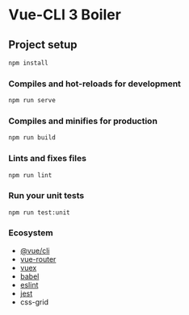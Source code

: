 # Vue-CLI 3 Boiler

## Project setup

```bash
npm install
```

### Compiles and hot-reloads for development

```bash
npm run serve
```

### Compiles and minifies for production

```bash
npm run build
```

### Lints and fixes files

```bash
npm run lint
```

### Run your unit tests

```bash
npm run test:unit
```

### Ecosystem

- [@vue/cli](https://github.com/vuejs/vue-cli)
- [vue-router](https://router.vuejs.org/)
- [vuex](https://vuex.vuejs.org/)
- [babel](https://github.com/vuejs/vue-cli/tree/dev/packages/%40vue/cli-plugin-babel)
- [eslint](https://github.com/vuejs/vue-cli/tree/dev/packages/%40vue/cli-plugin-eslint)
- [jest](https://github.com/vuejs/vue-cli/tree/dev/packages/%40vue/cli-plugin-unit-jest)
- css-grid
